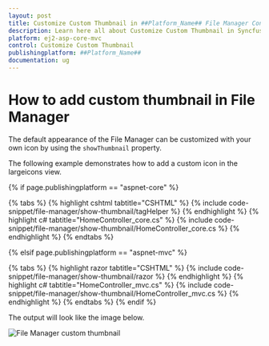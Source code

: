 ```yaml
---
layout: post
title: Customize Custom Thumbnail in ##Platform_Name## File Manager Control | Syncfusion
description: Learn here all about Customize Custom Thumbnail in Syncfusion ##Platform_Name## File Manager control of Syncfusion Essential JS 2 and more.
platform: ej2-asp-core-mvc
control: Customize Custom Thumbnail
publishingplatform: ##Platform_Name##
documentation: ug
---
```


# How to add custom thumbnail in File Manager

The default appearance of the File Manager can be customized with your own icon by using the `showThumbnail` property.

The following example demonstrates how to add a custom icon in the largeicons view.

{% if page.publishingplatform == "aspnet-core" %}

{% tabs %}
{% highlight cshtml tabtitle="CSHTML" %}
{% include code-snippet/file-manager/show-thumbnail/tagHelper %}
{% endhighlight %}
{% highlight c# tabtitle="HomeController_core.cs" %}
{% include code-snippet/file-manager/show-thumbnail/HomeController_core.cs %}
{% endhighlight %}
{% endtabs %}

{% elsif page.publishingplatform == "aspnet-mvc" %}

{% tabs %}
{% highlight razor tabtitle="CSHTML" %}
{% include code-snippet/file-manager/show-thumbnail/razor %}
{% endhighlight %}
{% highlight c# tabtitle="HomeController_mvc.cs" %}
{% include code-snippet/file-manager/show-thumbnail/HomeController_mvc.cs %}
{% endhighlight %}
{% endtabs %}
{% endif %}



The output will look like the image below.

![File Manager custom thumbnail ](../images/custom_thumbnail.PNG)